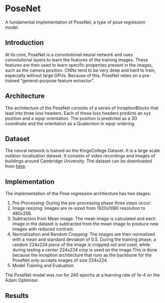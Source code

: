 # PoseNet
A fundamental implementation of PoseNet, a type of pose regression model.

## Introduction
At its core, PoseNet is a convolutional neural network and uses convolutional layers to learn the features of the training images. These features are then used to learn specific properties present in the images, such as the camera position. CNNs tend to be very deep and hard to train, especially without large GPUs. Because of this, PoseNet relies on a pre-trained "general-purpose feature extractor".

## Architecture
The architecture of the PoseNet consists of a series of InceptionBlocks that lead into three loss headers. Each of these loss headers predicts an xyz position and a wpqr orientation. The position is predicted as a 3D coordinate and the orientation as a Quaternion in wpqr ordering.

## Dataset 
The neural network is trained on the KingsCollege Dataset. It is a large scale outdoor localisation dataset. It consists of video recordings and images of buildings around Cambridge University. The dataset can be downloaded from [here](https://www.repository.cam.ac.uk/bitstream/handle/1810/251342/KingsCollege.zip).

## Implementation
The implementation of the Pose regression archtiecture has two stages:
1. Pre-Processing: During the pre-processing phase three steps occur:
  1. Image resizing: Images are re-sized from 1920x1080 resolution to 480x256. 
  2. Subtraction from Mean image: The mean image is calculated and each image in the dataset is subtracted from the mean image to          produce new images with reduced contrast.
  3. Normalization and Random Cropping: The images are then normalized with a mean and standard deviation of 0.5. During the training      phase, a random 224x224 piece of the image is cropped out and used, while during testing a center 224x224 crop is used on the        image.This is done because the Inception architecture that runs as the backbone for the PoseNet only accepts images of size          224x224.
2. Model Training and Evaluation

The PoseNet model was run for 240 epochs at a learning rate of 1e-4 on the Adam Optimizer. 

## Results


